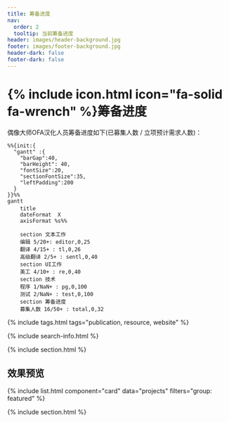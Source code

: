 ```yaml
---
title: 筹备进度
nav:
  order: 2
  tooltip: 当前筹备进度
header: images/header-background.jpg
footer: images/footer-background.jpg
header-dark: false
footer-dark: false
---
```


# {% include icon.html icon="fa-solid fa-wrench" %}筹备进度

偶像大师OFA汉化人员筹备进度如下(已募集人数 / 立项预计需求人数)：

```mermaid!
%%{init:{
  "gantt" :{
    "barGap":40,
    "barHeight": 40,
    "fontSize":20,
    "sectionFontSize":35,
    "leftPadding":200
  }
}}%%
gantt
    title 　
    dateFormat  X
    axisFormat %s%%

    section 文本工作
    编辑 5/20+: editor,0,25
    翻译 4/15+ : tl,0,26
    高级翻译 2/5+ : sentl,0,40
    section UI工作
    美工 4/10+ : re,0,40
    section 技术
    程序 1/NaN+ : pg,0,100
    测试 2/NaN+ : test,0,100
    section 筹备进度
    募集人数 16/50+ : total,0,32
```

{% include tags.html tags="publication, resource, website" %}

{% include search-info.html %}

{% include section.html %}

## 效果预览

{% include list.html component="card" data="projects" filters="group: featured" %}

{% include section.html %}
